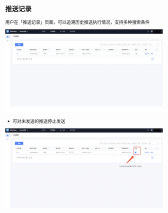 ## 推送记录

用户在「推送记录」页面，可以追溯历史推送执行情况，支持多种搜索条件 

![Push-regard](../media/Push-regard.png)

- 可对未发送的推送停止发送

![stop](../media/Stop-push.png)